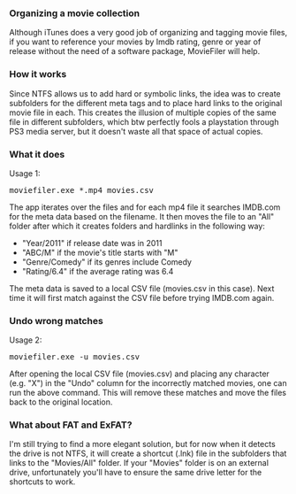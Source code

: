 ### Organizing a movie collection

Although iTunes does a very good job of organizing and tagging movie files, if you want to reference your movies by Imdb rating, genre or year of release without the need of a software package, MovieFiler will help.

### How it works

Since NTFS allows us to add hard or symbolic links, the idea was to create subfolders for the different meta tags and to place hard links to the original movie file in each. This creates the illusion of multiple copies of the same file in different subfolders, which btw perfectly fools a playstation through PS3 media server, but it doesn't waste all that space of actual copies.

### What it does

Usage 1: 
<pre class="lang:sh decode:true " >moviefiler.exe *.mp4 movies.csv</pre> 

The app iterates over the files and for each mp4 file it searches IMDB.com for the meta data based on the filename. It then moves the file to an "All" folder after which it creates folders and hardlinks in the following way:

   - "Year/2011" if release date was in 2011
   - "ABC/M" if the movie's title starts with "M"
   - "Genre/Comedy" if its genres include Comedy
   - "Rating/6.4" if the average rating was 6.4

The meta data is saved to a local CSV file (movies.csv in this case). Next time it will first match against the CSV file before trying IMDB.com again. 

### Undo wrong matches

Usage 2:
<pre class="lang:sh decode:true " >moviefiler.exe -u movies.csv</pre> 

After opening the local CSV file (movies.csv) and placing any character (e.g. "X") in the "Undo" column for the incorrectly matched movies, one can run the above command. This will remove these matches and move the files back to the original location.

### What about FAT and ExFAT?

I'm still trying to find a more elegant solution, but for now when it detects the drive is not NTFS, it will create a shortcut (.lnk) file in the subfolders that links to the "Movies/All" folder. If your "Movies" folder is on an external drive, unfortunately you'll have to ensure the same drive letter for the shortcuts to work.
